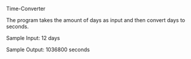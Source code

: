 Time-Converter

The program takes the amount of days as input and then convert days to seconds.

Sample Input:
12 days

Sample Output:
1036800 seconds

